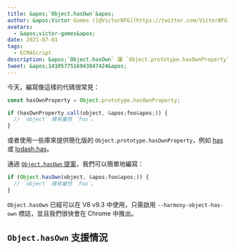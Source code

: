 ```yaml
---
title: &apos;`Object.hasOwn`&apos;
author: &apos;Victor Gomes ([@VictorBFG](https://twitter.com/VictorBFG))&apos;
avatars:
  - &apos;victor-gomes&apos;
date: 2021-07-01
tags:
  - ECMAScript
description: &apos;`Object.hasOwn` 讓 `Object.prototype.hasOwnProperty` 更加易用。&apos;
tweet: &apos;1410577516943847424&apos;
---
```


今天，編寫像這樣的代碼很常見：

```js
const hasOwnProperty = Object.prototype.hasOwnProperty;

if (hasOwnProperty.call(object, &apos;foo&apos;)) {
  // `object` 擁有屬性 `foo`。
}
```

或者使用一些庫來提供簡化版的 `Object.prototype.hasOwnProperty`，例如 [has](https://www.npmjs.com/package/has) 或 [lodash.has](https://www.npmjs.com/package/lodash.has)。

通過 [`Object.hasOwn` 提案](https://github.com/tc39/proposal-accessible-object-hasownproperty)，我們可以簡單地編寫：

```js
if (Object.hasOwn(object, &apos;foo&apos;)) {
  // `object` 擁有屬性 `foo`。
}
```

`Object.hasOwn` 已經可以在 V8 v9.3 中使用，只需啟用 `--harmony-object-has-own` 標誌，並且我們很快會在 Chrome 中推出。

## `Object.hasOwn` 支援情況

<feature-support chrome="yes https://chromium-review.googlesource.com/c/v8/v8/+/2922117"
                 firefox="yes https://hg.mozilla.org/try/rev/94515f78324e83d4fd84f4b0ab764b34aabe6d80"
                 safari="yes https://bugs.webkit.org/show_bug.cgi?id=226291"
                 nodejs="no"
                 babel="yes https://github.com/zloirock/core-js#accessible-objectprototypehasownproperty"></feature-support>

<!--truncate-->